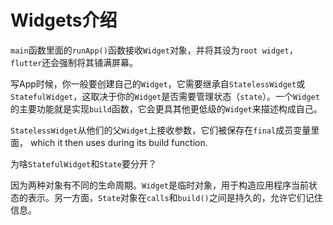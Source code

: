 # Widgets介绍

`main`函数里面的`runApp()`函数接收`Widget`对象，并将其设为`root widget`，`flutter`还会强制将其铺满屏幕。

写App时候，你一般要创建自己的`Widget`，它需要继承自`StatelessWidget`或`StatefulWidget`，这取决于你的`Widget`是否需要管理状态（`state`）。一个`Widget`的主要功能就是实现`build`函数，它会更具其他更低级的`Widget`来描述构成自己。

`StatelessWidget`从他们的父`Widget`上接收参数，它们被保存在`final`成员变量里面， which it then uses during its build function.

为啥`StatefulWidget`和`State`要分开？

因为两种对象有不同的生命周期。`Widget`是临时对象，用于构造应用程序当前状态的表示。另一方面，`State`对象在`calls`和`build()`之间是持久的，允许它们记住信息。


